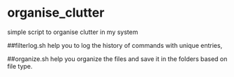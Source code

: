 # organise_clutter
simple script to organise clutter in my system

##filterlog.sh help you to log the history of commands with unique entries, 

##organize.sh help you organize the files and save it in the folders based on file type. 
